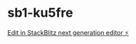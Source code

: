 # sb1-ku5fre

[Edit in StackBlitz next generation editor ⚡️](https://stackblitz.com/~/github.com/Magic28-maker/sb1-ku5fre)